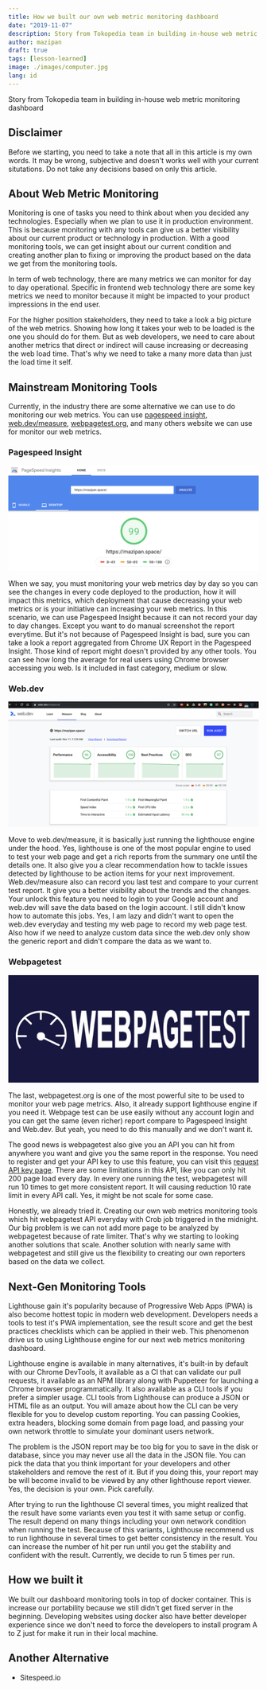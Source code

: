 ```yaml
---
title: How we built our own web metric monitoring dashboard
date: "2019-11-07"
description: Story from Tokopedia team in building in-house web metric monitoring dashboard
author: mazipan
draft: true
tags: [lesson-learned]
image: ./images/computer.jpg
lang: id
---
```


Story from Tokopedia team in building in-house web metric monitoring dashboard

## Disclaimer

Before we starting, you need to take a note that all in this article is my own words. It may be wrong, subjective and doesn't works well with your current situtations. Do not take any decisions based on only this article.

## About Web Metric Monitoring

Monitoring is one of tasks you need to think about when you decided any technologies.
Especially when we plan to use it in production environment.
This is because monitoring with any tools can give us a better visibility about our current product or technology in production.
With a good monitoring tools, we can get insight about our current condition and creating another plan to fixing or improving the product based on the data we get from the monitoring tools.

In term of web technology, there are many metrics we can monitor for day to day operational.
Specific in frontend web technology there are some key metrics we need to monitor because it might be impacted to your product impressions in the end user.

For the higher position stakeholders, they need to take a look a big picture of the web metrics.
Showing how long it takes your web to be loaded is the one you should do for them.
But as web developers, we need to care about another metrics that direct or indirect will cause increasing or decreasing the web load time.
That's why we need to take a many more data than just the load time it self.

## Mainstream Monitoring Tools

Currently, in the industry there are some alternative we can use to do monitoring our web metrics.
You can use [pagespeed insight](https://developers.google.com/speed/pagespeed/insights/), [web.dev/measure](https://web.dev/measure/), [webpagetest.org](https://www.webpagetest.org/), and many others website we can use for monitor our web metrics.

### Pagespeed Insight

![Pagespeed Insight report](./images/pagespeed-result.png)

When we say, you must monitoring your web metrics day by day so you can see the changes in every code deployed to the production, how it will impact this metrics, which deployment that cause decreasing your web metrics or is your initiative can increasing your web metrics.
In this scenario, we can use Pagespeed Insight because it can not record your day to day changes. Except you want to do manual screenshot the report everytime.
But it's not because of Pagespeed Insight is bad, sure you can take a look a report aggregated from Chrome UX Report in the Pagespeed Insight.
Those kind of report might doesn't provided by any other tools.
You can see how long the average for real users using Chrome browser accessing you web.
Is it included in fast category, medium or slow.

### Web.dev

![Web.dev report](./images/webdev-result.png)

Move to web.dev/measure, it is basically just running the lighthouse engine under the hood.
Yes, lighthouse is one of the most popular engine to used to test your web page and get a rich reports from the summary one until the details one.
It also give you a clear recommendation how to tackle issues detected by lighthouse to be action items for your next improvement.
Web.dev/measure also can record you last test and compare to your current test report.
It give you a better visibility about the trends and the changes.
Your unlock this feature you need to login to your Google account and web.dev will save the data based on the login account.
I still didn't know how to automate this jobs.
Yes, I am lazy and didn't want to open the web.dev everyday and testing my web page to record my web page test.
Also how if we need to analyze custom data since the web.dev only show the generic report and didn't compare the data as we want to.

### Webpagetest

![Webpagetest.org](./images/wpt.jpg)

The last, webpagetest.org is one of the most powerful site to be used to monitor your web page metrics.
Also, it already support lighthouse engine if you need it.
Webpage test can be use easily without any account login and you can get the same (even richer) report compare to Pagespeed Insight and Web.dev.
But yeah, you need to do this manually and we don't want it.

The good news is webpagetest also give you an API you can hit from anywhere you want and give you the same report in the response.
You need to register and get your API key to use this feature, you can visit this [request API key page](https://www.webpagetest.org/getkey.php).
There are some limitations in this API, like you can only hit 200 page load every day.
In every one running the test, webpagetest will run 10 times to get more consistent report.
It will causing reduction 10 rate limit in every API call.
Yes, it might be not scale for some case.

Honestly, we already tried it.
Creating our own web metrics monitoring tools which hit webpagetest API everyday with Crob job triggered in the midnight.
Our big problem is we can not add more page to be analyzed by webpagetest because of rate limiter.
That's why we starting to looking another solutions that scale.
Another solution with nearly same with webpagetest and still give us the flexibility to creating our own reporters based on the data we collect.

## Next-Gen Monitoring Tools

Lighthouse gain it's popularity because of Progressive Web Apps (PWA) is also become hottest topic in modern web development.
Developers needs a tools to test it's PWA implementation, see the result score and get the best practices checklists which can be applied in their web.
This phenomenon drive us to using Lighthouse engine for our next web metrics monitoring dashboard.

Lighthouse engine is available in many alternatives, it's built-in by default with our Chrome DevTools, it available as a CI that can validate our pull requests, it available as an NPM library along with Puppeteer for launching a Chrome browser programmatically.
It also available as a CLI tools if you prefer a simpler usage.
CLI tools from Lighthouse can produce a JSON or HTML file as an output.
You will amaze about how the CLI can be very flexible for you to develop custom reporting.
You can passing Cookies, extra headers, blocking some domain from page load, and passing your own network throttle to simulate your dominant users network. 

The problem is the JSON report may be too big for you to save in the disk or database, since you may never use all the data in the JSON file.
You can pick the data that you think important for your developers and other stakeholders and remove the rest of it.
But if you doing this, your report may be will become invalid to be viewed by any other lighthouse report viewer.
Yes, the decision is your own. Pick carefully.

After trying to run the lighthouse CI several times, you might realized that the result have some variants even you test it with same setup or config.
The result depend on many things including your own network condition when running the test.
Because of this variants, Lighthouse recommend us to run lighthouse in several times to get better consistency in the result.
You can increase the number of hit per run until you get the stability and confident with the result.
Currently, we decide to run 5 times per run.

## How we built it

We built our dashboard monitoring tools in top of docker container.
This is increase our portability because we still didn't get fixed server in the beginning.
Developing websites using docker also have better developer experience since we don't need to force the developers to install program A to Z just for make it run in their local machine.


## Another Alternative

- Sitespeed.io
